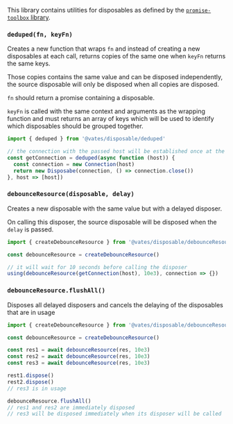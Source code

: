 This library contains utilities for disposables as defined by the [`promise-toolbox` library](https://github.com/JsCommunity/promise-toolbox#resource-management).

### `deduped(fn, keyFn)`

Creates a new function that wraps `fn` and instead of creating a new disposables at each call, returns copies of the same one when `keyFn` returns the same keys.

Those copies contains the same value and can be disposed independently, the source disposable will only be disposed when all copies are disposed.

`fn` should return a promise containing a disposable.

`keyFn` is called with the same context and arguments as the wrapping function and must returns an array of keys which will be used to identify which disposables should be grouped together.

```js
import { deduped } from '@vates/disposable/deduped'

// the connection with the passed host will be established once at the first call, then, it will be shared with the next calls
const getConnection = deduped(async function (host)) {
  const connection = new Connection(host)
  return new Disposabe(connection, () => connection.close())
}, host => [host])
```

### `debounceResource(disposable, delay)`

Creates a new disposable with the same value but with a delayed disposer.

On calling this disposer, the source disposable will be disposed when the `delay` is passed.

```js
import { createDebounceResource } from '@vates/disposable/debounceResource'

const debounceResource = createDebounceResource()

// it will wait for 10 seconds before calling the disposer
using(debounceResource(getConnection(host), 10e3), connection => {})
```

### `debounceResource.flushAll()`

Disposes all delayed disposers and cancels the delaying of the disposables that are in usage

```js
import { createDebounceResource } from '@vates/disposable/debounceResource'

const debounceResource = createDebounceResource()

const res1 = await debounceResource(res, 10e3)
const res2 = await debounceResource(res, 10e3)
const res3 = await debounceResource(res, 10e3)

rest1.dispose()
rest2.dispose()
// res3 is in usage

debounceResource.flushAll()
// res1 and res2 are immediately disposed
// res3 will be disposed immediately when its disposer will be called
```
